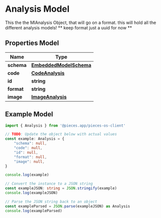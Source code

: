 
# Analysis Model

This the the MlAnalysis Object, that will go on a format.  this will hold all the different analysis models!  ** keep format just a uuid for now **

## Properties Model

Name | Type
------------ | -------------
**schema** | [**EmbeddedModelSchema**](EmbeddedModelSchema)
**code** | [**CodeAnalysis**](CodeAnalysis)
**id** | **string**
**format** | **string**
**image** | [**ImageAnalysis**](ImageAnalysis)

## Example Model

```typescript
import { Analysis } from '@pieces.app/pieces-os-client'

// TODO: Update the object below with actual values
const example: Analysis = {
    "schema": null,
    "code": null,
    "id": null,
    "format": null,
    "image": null,
}

console.log(example)

// Convert the instance to a JSON string
const exampleJSON: string = JSON.stringify(example)
console.log(exampleJSON)

// Parse the JSON string back to an object
const exampleParsed = JSON.parse(exampleJSON) as Analysis
console.log(exampleParsed)
```


